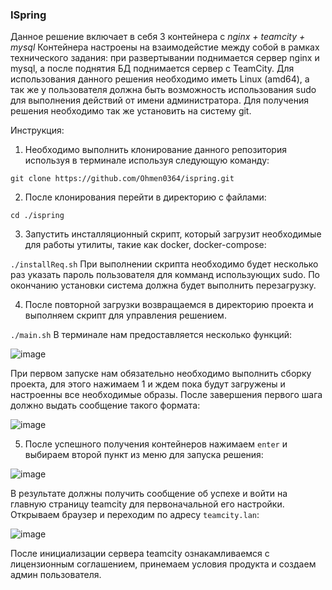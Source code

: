 ### ISpring
  Данное решение включает в себя 3 контейнера с _nginx + teamcity + mysql_
Контейнера настроены на взаимодейстие между собой в рамках технического задания: при развертывании поднимается сервер nginx и mysql, а после поднятия БД поднимается сервер с TeamCity. Для использования данного решения необходимо иметь Linux (amd64), а так же у пользователя должна быть возможность использования sudo для выполнения действий от имени администратора. Для получения решения необходимо так же установить на систему git.

Инструкция:

1. Необходимо выполнить клонирование данного репозитория используя в терминале используя следующую команду:

```git clone https://github.com/Ohmen0364/ispring.git```

2. После клонирования перейти в директорию с файлами:

```cd ./ispring```

3. Запустить инсталляционный скрипт, который загрузит необходимые для работы утилиты, такие как docker, docker-compose:

```./installReq.sh```
  При выполнении скрипта необходимо будет несколько раз указать пароль пользователя для комманд использующих sudo. По окончанию установки система должна будет выполнить перезагрузку.

4. После повторной загрузки возвращаемся в директорию проекта и выполняем скрипт для управления решением.

```./main.sh```
  В терминале нам предоставляется несколько функций:
  
![image](https://user-images.githubusercontent.com/88158708/127620683-57938476-d04e-49c1-b2ba-6ed94d253b40.png)

  При первом запуске нам обязательно необходимо выполнить сборку проекта, для этого нажимаем 1 и ждем пока будут загружены и настроенны все необходимые образы.
После завершения первого шага должно выдать сообщение такого формата:

![image](https://user-images.githubusercontent.com/88158708/127622379-5f7583a5-a298-49d6-9d1c-200b3cae17e0.png)

5. После успешного получения контейнеров нажимаем `enter` и выбираем второй пункт из меню для запуска решения:
 
![image](https://user-images.githubusercontent.com/88158708/127622628-a264fd2e-d5b8-472a-a742-94216b1fa9e4.png)

  В результате должны получить сообщение об успехе и войти на главную страницу teamcity для первоначальной его настройки. Открываем браузер и переходим по адресу `teamcity.lan`:
  
  ![image](https://user-images.githubusercontent.com/88158708/127622942-918406d6-ffe5-4cc5-b18c-127912ecb901.png)
  
После инициализации сервера teamcity ознакамливаемся с лицензионным соглашением, принемаем условия продукта и создаем админ пользователя.
